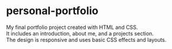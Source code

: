 # personal-portfolio
My final portfolio project created with HTML and CSS.  
It includes an introduction, about me, and a projects section.  
The design is responsive and uses basic CSS effects and layouts.
